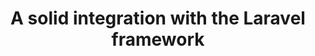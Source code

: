 ---
permalink: /docs/framework/laravel/
title: A solid integration with the Laravel framework
published_at: 2020-11-28
updated_at: 2020-11-28
---